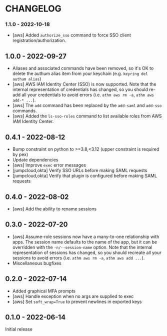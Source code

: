 # CHANGELOG

### 1.1.0 - 2022-10-18

- [aws] Added `authorize_sso` command to force SSO client
  registration/authorization.

## 1.0.0 - 2022-09-27

- Aliases and associated commands have been removed, so it's OK to delete the
  authum alias item from your keychain (e.g. `keyring del authum alias`)
- [aws] AWS IAM Identity Center (SSO) is now supported. Note that the internal
  representation of credentials has changed, so you should re-add all your
  credentials to avoid errors (i.e. `athm aws rm -a`, `athm aws add-* ...`).
- [aws] The `add` command has been replaced by the `add-saml` and `add-sso`
  commands.
- [aws] Added the `ls-sso-roles` command to list available roles from AWS IAM
  Identity Center.

## 0.4.1 - 2022-08-12

- Bump constraint on python to >=3.8,<3.12 (upper constraint is required by pex)
- Update dependencies
- [aws] Improve `exec` error messages
- [jumpcloud,okta] Verify SSO URLs before making SAML requests
- [jumpcloud,okta] Verify that plugin is configured before making SAML requests

## 0.4.0 - 2022-08-02

- [aws] Add the ability to rename sessions

## 0.3.0 - 2022-07-20

- [aws] Assume-role sessions now have a many-to-one relationship with apps. The
  session name defaults to the name of the app, but it can be overridden with
  the `-n/--session-name` option. Note that the internal representation of
  sessions has changed, so you should recreate all your sessions to avoid errors
  (i.e. `athm aws rm -a`, `athm aws add ...`).
- Miscellaneous bugfixes

## 0.2.0 - 2022-07-14

- Added graphical MFA prompts
- [aws] Handle exception when no args are supplied to exec
- [aws] Set `soft_wrap=True` to prevent newlines in exported keys

## 0.1.0 - 2022-06-14

Initial release

